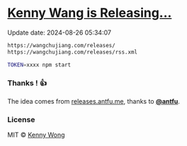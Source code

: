[Kenny Wang is Releasing...](https://wangchujiang.com/releases/)
===

Update date: <!--GAMFC-->2024-08-26 05:34:07<!--GAMFC-END-->

```sh
https://wangchujiang.com/releases/
https://wangchujiang.com/releases/rss.xml
```

```sh
TOKEN=xxxx npm start
```

### Thanks ! 👍

The idea comes from [releases.antfu.me](https://github.com/antfu/releases.antfu.me), thanks to **[@antfu](https://github.com/antfu)**.

### License

MIT © [Kenny Wong](https://github.com/jaywcjlove)
